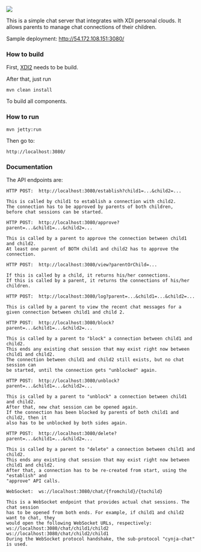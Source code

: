 <img src="http://neustarpc.github.com/neustar-clouds/images/logo.png"><br>

This is a simple chat server that integrates with XDI personal clouds.
It allows parents to manage chat connections of their children.

Sample deployment: http://54.172.108.151:3080/

### How to build

First, [XDI2](http://github.com/projectdanube/xdi2) needs to be build.

After that, just run

    mvn clean install

To build all components.

### How to run

	mvn jetty:run

Then go to:

	http://localhost:3080/

### Documentation

The API endpoints are:

	HTTP POST:  http://localhost:3080/establish?child1=...&child2=...
	
	This is called by child1 to establish a connection with child2.
	The connection has to be approved by parents of both children,
	before chat sessions can be started.
	
	HTTP POST:  http://localhost:3080/approve?parent=...&child1=...&child2=...
	
	This is called by a parent to approve the connection between child1 and child2.
	At least one parent of BOTH child1 and child2 has to approve the connection.
	
	HTTP POST:  http://localhost:3080/view?parentOrChild=...
	
	If this is called by a child, it returns his/her connections.
	If this is called by a parent, it returns the connections of his/her children.
	
	HTTP POST:  http://localhost:3080/log?parent=...&child1=...&child2=...
	
	This is called by a parent to view the recent chat messages for a given connection between child1 and child 2.
	
	HTTP POST:  http://localhost:3080/block?parent=...&child1=...&child2=...
	
	This is called by a parent to "block" a connection between child1 and child2.
	This ends any existing chat session that may exist right now between child1 and child2.
	The connection between child1 and child2 still exists, but no chat session can
	be started, until the connection gets "unblocked" again.

	HTTP POST:  http://localhost:3080/unblock?parent=...&child1=...&child2=...
	
	This is called by a parent to "unblock" a connection between child1 and child2.
	After that, new chat session can be opened again.
	If the connection has been blocked by parents of both child1 and child2, then it
	also has to be unblocked by both sides again.

	HTTP POST:  http://localhost:3080/delete?parent=...&child1=...&child2=...
	
	This is called by a parent to "delete" a connection between child1 and child2.
	This ends any existing chat session that may exist right now between child1 and child2.
	After that, a connection has to be re-created from start, using the "establish" and
	"approve" API calls.

	WebSocket:  ws://localhost:3080/chat/{fromchild}/{tochild}
	
	This is a WebSocket endpoint that provides actual chat sessions. The chat session
	has to be opened from both ends. For example, if child1 and child2 want to chat, they
	would open the following WebSocket URLs, respectively:
	ws://localhost:3080/chat/child1/child2
	ws://localhost:3080/chat/child2/child1
	During the WebSocket protocol handshake, the sub-protocol "cynja-chat" is used.
